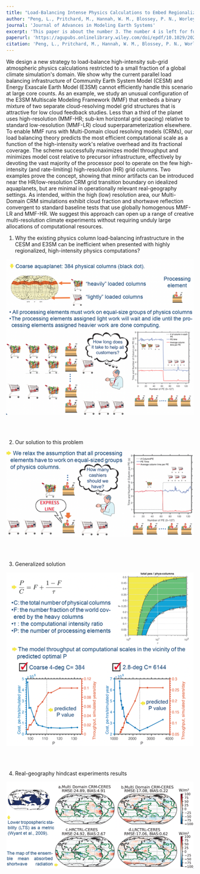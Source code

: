 ```yaml
---
title: "Load-Balancing Intense Physics Calculations to Embed Regionalized High-Resolution Cloud Resolving Models in the E3SM and CESM Climate Models"
author: "Peng, L., Pritchard, M., Hannah, W. M., Blossey, P. N., Worley, P. H., & Bretherton, C. S."
journal: 'Journal of Advances in Modeling Earth Systems'
excerpt: 'This paper is about the number 3. The number 4 is left for future work.'
paperurl: 'https://agupubs.onlinelibrary.wiley.com/doi/epdf/10.1029/2021MS002841'
citation: 'Peng, L., Pritchard, M., Hannah, W. M., Blossey, P. N., Worley, P. H., & Bretherton, C. S. (2022). Load- balancing intense physics calculations to embed regionalized high-resolution cloud resolving models in the E3SM and CESM climate models. Journal of Advances in Modeling Earth Systems, 14, e2021MS002841. https://doi. org/10.1029/2021MS002841'
---
```


We design a new strategy to load-balance high-intensity sub-grid atmospheric physics calculations restricted to a small fraction of a global climate simulation's domain. We show why the current parallel load balancing infrastructure of Community Earth System Model (CESM) and Energy Exascale Earth Model (E3SM) cannot efficiently handle this scenario at large core counts. As an example, we study an unusual configuration of the E3SM Multiscale Modeling Framework (MMF) that embeds a binary mixture of two separate cloud-resolving model grid structures that is attractive for low cloud feedback studies. Less than a third of the planet uses high-resolution (MMF-HR; sub-km horizontal grid spacing) relative to standard low-resolution (MMF-LR) cloud superparameterization elsewhere. To enable MMF runs with Multi-Domain cloud resolving models (CRMs), our load balancing theory predicts the most efficient computational scale as a function of the high-intensity work's relative overhead and its fractional coverage. The scheme successfully maximizes model throughput and minimizes model cost relative to precursor infrastructure, effectively by devoting the vast majority of the processor pool to operate on the few high-intensity (and rate-limiting) high-resolution (HR) grid columns. Two examples prove the concept, showing that minor artifacts can be introduced near the HR/low-resolution CRM grid transition boundary on idealized aquaplanets, but are minimal in operationally relevant real-geography settings. As intended, within the high (low) resolution area, our Multi-Domain CRM simulations exhibit cloud fraction and shortwave reflection convergent to standard baseline tests that use globally homogenous MMF-LR and MMF-HR. We suggest this approach can open up a range of creative multi-resolution climate experiments without requiring unduly large allocations of computational resources.

1. Why the existing physics column load-balancing infrastructure in the CESM and E3SM can be inefficient when presented with highly regionalized, high-intensity physics computations?

<p align="center">
<img width="700" alt="image" src='/images/LoadBalance_F1.png'>
</p>
<br />

<br />

2. Our solution to this problem 
<p align="center">
<img width="700" alt="image" src='/images/LoadBalance_F2.png'>
</p>
<br />

<br />

3. Generalized solution
<p align="center">
<img width="700" alt="image" src='/images/LoadBalance_F3.png'>
</p>
<br />

<br />

4. Real-geography hindcast experiments results
<p align="center">
<img width="700" alt="image" src='/images/LoadBalance_F4.png'>
</p>
<br />

<br />


